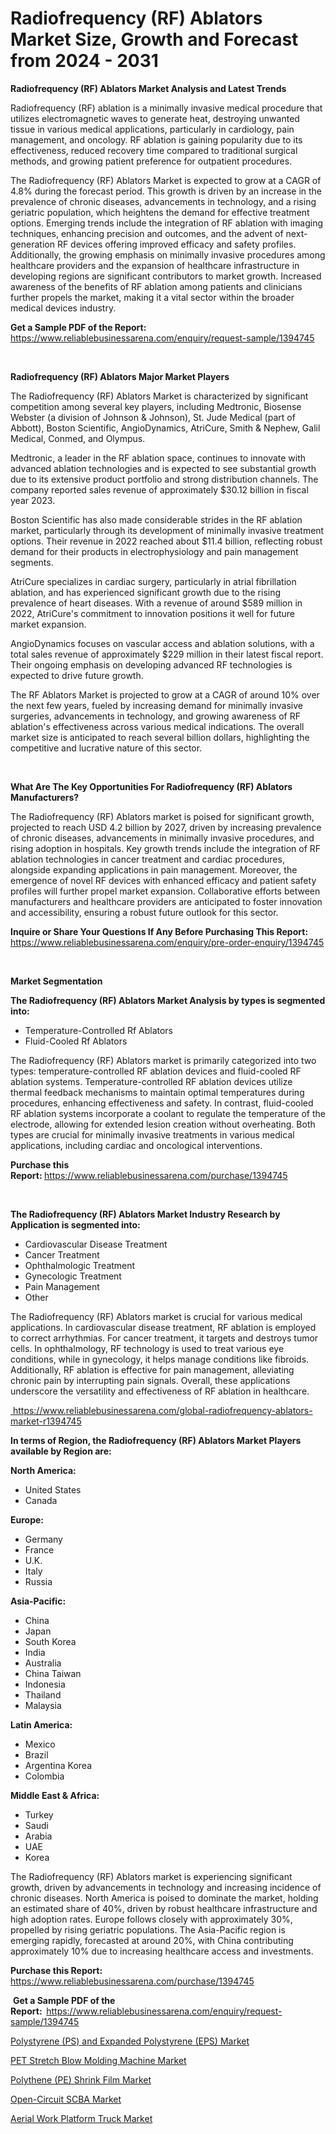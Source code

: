 <p><h1>Radiofrequency (RF) Ablators Market Size, Growth and Forecast from 2024 - 2031</h1></p><p><strong>Radiofrequency (RF) Ablators Market Analysis and Latest Trends</strong></p>
<p><p>Radiofrequency (RF) ablation is a minimally invasive medical procedure that utilizes electromagnetic waves to generate heat, destroying unwanted tissue in various medical applications, particularly in cardiology, pain management, and oncology. RF ablation is gaining popularity due to its effectiveness, reduced recovery time compared to traditional surgical methods, and growing patient preference for outpatient procedures.</p><p>The Radiofrequency (RF) Ablators Market is expected to grow at a CAGR of 4.8% during the forecast period. This growth is driven by an increase in the prevalence of chronic diseases, advancements in technology, and a rising geriatric population, which heightens the demand for effective treatment options. Emerging trends include the integration of RF ablation with imaging techniques, enhancing precision and outcomes, and the advent of next-generation RF devices offering improved efficacy and safety profiles. Additionally, the growing emphasis on minimally invasive procedures among healthcare providers and the expansion of healthcare infrastructure in developing regions are significant contributors to market growth. Increased awareness of the benefits of RF ablation among patients and clinicians further propels the market, making it a vital sector within the broader medical devices industry.</p></p>
<p><strong>Get a Sample PDF of the Report:&nbsp;</strong> <a href="https://www.reliablebusinessarena.com/enquiry/request-sample/1394745">https://www.reliablebusinessarena.com/enquiry/request-sample/1394745</a></p>
<p>&nbsp;</p>
<p><strong>Radiofrequency (RF) Ablators Major Market Players</strong></p>
<p><p>The Radiofrequency (RF) Ablators Market is characterized by significant competition among several key players, including Medtronic, Biosense Webster (a division of Johnson & Johnson), St. Jude Medical (part of Abbott), Boston Scientific, AngioDynamics, AtriCure, Smith & Nephew, Galil Medical, Conmed, and Olympus. </p><p>Medtronic, a leader in the RF ablation space, continues to innovate with advanced ablation technologies and is expected to see substantial growth due to its extensive product portfolio and strong distribution channels. The company reported sales revenue of approximately $30.12 billion in fiscal year 2023.</p><p>Boston Scientific has also made considerable strides in the RF ablation market, particularly through its development of minimally invasive treatment options. Their revenue in 2022 reached about $11.4 billion, reflecting robust demand for their products in electrophysiology and pain management segments.</p><p>AtriCure specializes in cardiac surgery, particularly in atrial fibrillation ablation, and has experienced significant growth due to the rising prevalence of heart diseases. With a revenue of around $589 million in 2022, AtriCure's commitment to innovation positions it well for future market expansion.</p><p>AngioDynamics focuses on vascular access and ablation solutions, with a total sales revenue of approximately $229 million in their latest fiscal report. Their ongoing emphasis on developing advanced RF technologies is expected to drive future growth.</p><p>The RF Ablators Market is projected to grow at a CAGR of around 10% over the next few years, fueled by increasing demand for minimally invasive surgeries, advancements in technology, and growing awareness of RF ablation's effectiveness across various medical indications. The overall market size is anticipated to reach several billion dollars, highlighting the competitive and lucrative nature of this sector.</p></p>
<p>&nbsp;</p>
<p><strong>What Are The Key Opportunities For Radiofrequency (RF) Ablators Manufacturers?</strong></p>
<p><p>The Radiofrequency (RF) Ablators market is poised for significant growth, projected to reach USD 4.2 billion by 2027, driven by increasing prevalence of chronic diseases, advancements in minimally invasive procedures, and rising adoption in hospitals. Key growth trends include the integration of RF ablation technologies in cancer treatment and cardiac procedures, alongside expanding applications in pain management. Moreover, the emergence of novel RF devices with enhanced efficacy and patient safety profiles will further propel market expansion. Collaborative efforts between manufacturers and healthcare providers are anticipated to foster innovation and accessibility, ensuring a robust future outlook for this sector.</p></p>
<p><strong>Inquire or Share Your Questions If Any Before Purchasing This Report:</strong> <a href="https://www.reliablebusinessarena.com/enquiry/pre-order-enquiry/1394745">https://www.reliablebusinessarena.com/enquiry/pre-order-enquiry/1394745</a></p>
<p>&nbsp;</p>
<p><strong>Market Segmentation</strong></p>
<p><strong>The Radiofrequency (RF) Ablators Market Analysis by types is segmented into:</strong></p>
<p><ul><li>Temperature-Controlled Rf Ablators</li><li>Fluid-Cooled Rf Ablators</li></ul></p>
<p><p>The Radiofrequency (RF) Ablators market is primarily categorized into two types: temperature-controlled RF ablation devices and fluid-cooled RF ablation systems. Temperature-controlled RF ablation devices utilize thermal feedback mechanisms to maintain optimal temperatures during procedures, enhancing effectiveness and safety. In contrast, fluid-cooled RF ablation systems incorporate a coolant to regulate the temperature of the electrode, allowing for extended lesion creation without overheating. Both types are crucial for minimally invasive treatments in various medical applications, including cardiac and oncological interventions.</p></p>
<p><strong>Purchase this Report:&nbsp;</strong><a href="https://www.reliablebusinessarena.com/purchase/1394745">https://www.reliablebusinessarena.com/purchase/1394745</a></p>
<p>&nbsp;</p>
<p><strong>The Radiofrequency (RF) Ablators Market Industry Research by Application is segmented into:</strong></p>
<p><ul><li>Cardiovascular Disease Treatment</li><li>Cancer Treatment</li><li>Ophthalmologic Treatment</li><li>Gynecologic Treatment</li><li>Pain Management</li><li>Other</li></ul></p>
<p><p>The Radiofrequency (RF) Ablators market is crucial for various medical applications. In cardiovascular disease treatment, RF ablation is employed to correct arrhythmias. For cancer treatment, it targets and destroys tumor cells. In ophthalmology, RF technology is used to treat various eye conditions, while in gynecology, it helps manage conditions like fibroids. Additionally, RF ablation is effective for pain management, alleviating chronic pain by interrupting pain signals. Overall, these applications underscore the versatility and effectiveness of RF ablation in healthcare.</p></p>
<p><a href="https://www.reliablebusinessarena.com/global-radiofrequency-ablators-market-r1394745">&nbsp;https://www.reliablebusinessarena.com/global-radiofrequency-ablators-market-r1394745</a></p>
<p><strong>In terms of Region, the Radiofrequency (RF) Ablators Market Players available by Region are:</strong></p>
<p>
    <p> <strong> North America: </strong>
        <ul>
            <li>United States</li>
            <li>Canada</li>
        </ul>
        </p> 
    <p> <strong> Europe: </strong>
        <ul>
            <li>Germany</li>
            <li>France</li>
            <li>U.K.</li>
            <li>Italy</li>
            <li>Russia</li>
        </ul>
        </p> 
    <p> <strong> Asia-Pacific: </strong>
        <ul>
            <li>China</li>
            <li>Japan</li>
            <li>South Korea</li>
            <li>India</li>
            <li>Australia</li>
            <li>China Taiwan</li>
            <li>Indonesia</li>
            <li>Thailand</li>
            <li>Malaysia</li>
        </ul>
        </p> 
    <p> <strong> Latin America: </strong>
        <ul>
            <li>Mexico</li>
            <li>Brazil</li>
            <li>Argentina Korea</li>
            <li>Colombia</li>
        </ul>
        </p> 
    <p> <strong> Middle East & Africa: </strong>
        <ul>
            <li>Turkey</li>
            <li>Saudi</li>
            <li>Arabia</li>
            <li>UAE</li>
            <li>Korea</li>
        </ul>
    </p>
    </p>
<p><p>The Radiofrequency (RF) Ablators market is experiencing significant growth, driven by advancements in technology and increasing incidence of chronic diseases. North America is poised to dominate the market, holding an estimated share of 40%, driven by robust healthcare infrastructure and high adoption rates. Europe follows closely with approximately 30%, propelled by rising geriatric populations. The Asia-Pacific region is emerging rapidly, forecasted at around 20%, with China contributing approximately 10% due to increasing healthcare access and investments.</p></p>
<p><strong>Purchase this Report: </strong><a href="https://www.reliablebusinessarena.com/purchase/1394745">https://www.reliablebusinessarena.com/purchase/1394745</a></p>
<p>&nbsp;<strong>Get a Sample PDF of the Report:&nbsp;&nbsp;</strong><a href="https://www.reliablebusinessarena.com/enquiry/request-sample/1394745">https://www.reliablebusinessarena.com/enquiry/request-sample/1394745</a></p>
<p><strong></strong></p>
<p><p><a href="https://issuu.com/reportprime-2/docs/polystyrene-ps-and-expanded-polysty_7f5936eec419bd">Polystyrene (PS) and Expanded Polystyrene (EPS) Market</a></p><p><a href="https://www.linkedin.com/pulse/future-insights-pet-stretch-blow-molding-machine-market-trends-ov99c?trackingId=v%2BV9GyKCS3u%2BckGWSkXyuQ%3D%3D">PET Stretch Blow Molding Machine Market</a></p><p><a href="https://issuu.com/reportprime-2/docs/polythene-pe-shrink-film-market-siz_647a70949d17b4">Polythene (PE) Shrink Film Market</a></p><p><a href="https://github.com/lylyparadise/Market-Research-Report-List-5/blob/main/open-circuit-scba-market.md">Open-Circuit SCBA Market</a></p><p><a href="https://www.linkedin.com/pulse/aerial-work-platform-truck-market-size-share-trends-analysis-yrcvc?trackingId=mR%2F0IsWJSh%2BMW41Xk0rgUg%3D%3D">Aerial Work Platform Truck Market</a></p></p>